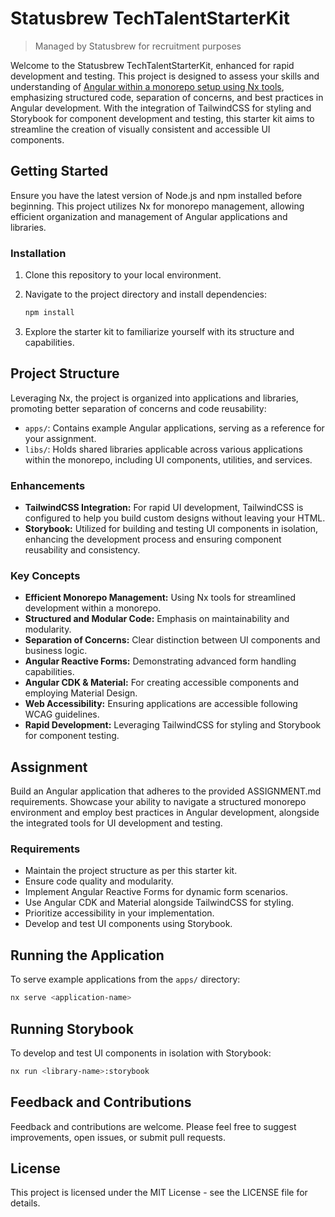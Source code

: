 # Statusbrew TechTalentStarterKit

> Managed by Statusbrew for recruitment purposes

Welcome to the Statusbrew TechTalentStarterKit, enhanced for rapid development and testing. This project is designed to assess your skills and understanding of [Angular within a monorepo setup using Nx tools](https://nx.dev/getting-started/tutorials/angular-monorepo-tutorial), emphasizing structured code, separation of concerns, and best practices in Angular development. With the integration of TailwindCSS for styling and Storybook for component development and testing, this starter kit aims to streamline the creation of visually consistent and accessible UI components.

## Getting Started

Ensure you have the latest version of Node.js and npm installed before beginning. This project utilizes Nx for monorepo management, allowing efficient organization and management of Angular applications and libraries.

### Installation

1. Clone this repository to your local environment.
2. Navigate to the project directory and install dependencies:

   ```bash
   npm install
   ```

3. Explore the starter kit to familiarize yourself with its structure and capabilities.

## Project Structure

Leveraging Nx, the project is organized into applications and libraries, promoting better separation of concerns and code reusability:

- `apps/`: Contains example Angular applications, serving as a reference for your assignment.
- `libs/`: Holds shared libraries applicable across various applications within the monorepo, including UI components, utilities, and services.

### Enhancements

- **TailwindCSS Integration:** For rapid UI development, TailwindCSS is configured to help you build custom designs without leaving your HTML.
- **Storybook:** Utilized for building and testing UI components in isolation, enhancing the development process and ensuring component reusability and consistency.

### Key Concepts

- **Efficient Monorepo Management:** Using Nx tools for streamlined development within a monorepo.
- **Structured and Modular Code:** Emphasis on maintainability and modularity.
- **Separation of Concerns:** Clear distinction between UI components and business logic.
- **Angular Reactive Forms:** Demonstrating advanced form handling capabilities.
- **Angular CDK & Material:** For creating accessible components and employing Material Design.
- **Web Accessibility:** Ensuring applications are accessible following WCAG guidelines.
- **Rapid Development:** Leveraging TailwindCSS for styling and Storybook for component testing.

## Assignment

Build an Angular application that adheres to the provided ASSIGNMENT.md requirements. Showcase your ability to navigate a structured monorepo environment and employ best practices in Angular development, alongside the integrated tools for UI development and testing.

### Requirements

- Maintain the project structure as per this starter kit.
- Ensure code quality and modularity.
- Implement Angular Reactive Forms for dynamic form scenarios.
- Use Angular CDK and Material alongside TailwindCSS for styling.
- Prioritize accessibility in your implementation.
- Develop and test UI components using Storybook.

## Running the Application

To serve example applications from the `apps/` directory:

```bash
nx serve <application-name>
```

## Running Storybook

To develop and test UI components in isolation with Storybook:

```bash
nx run <library-name>:storybook
```

## Feedback and Contributions

Feedback and contributions are welcome. Please feel free to suggest improvements, open issues, or submit pull requests.

## License

This project is licensed under the MIT License - see the LICENSE file for details.
